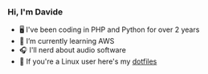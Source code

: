 ### Hi, I'm Davide

- 🖥️ I've been coding in PHP and Python for over 2 years
- 🌱 I’m currently learning AWS
- 🎧 I'll nerd about audio software
- 🐧 If you're a Linux user here's my [dotfiles](https://github.com/davidelng/dotfiles)
